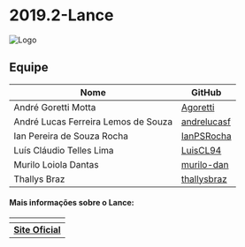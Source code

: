 # 2019.2-Lance
![Logo](docs/img/lance_capa.jpeg)

## Equipe

| Nome                          | GitHub |
|-------------------------------|------------|
| André Goretti Motta | [Agoretti](https://github.com/Agoretti) |
| André Lucas Ferreira Lemos de Souza | [andrelucasf](https://github.com/andrelucasf) |
| Ian Pereira de Souza Rocha | [IanPSRocha](https://github.com/IanPSRocha) |
| Luís Cláudio Telles Lima | [LuisCL94](https://github.com/LuisCL94) |
| Murilo Loiola Dantas | [murilo-dan](https://github.com/murilo-dan) |
| Thallys Braz | [thallysbraz](https://github.com/thallysbraz) |

#### Mais informações sobre o Lance:

| <!-- --> |
|:---:|
|[**Site Oficial**](https://www.lance.com.br)|
